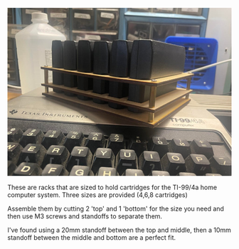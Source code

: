 ![Rack-Image](https://github.com/ktelep/TI99_cart_rack/blob/main/Cart_holder.jpg)

These are racks that are sized to hold cartridges for the TI-99/4a home computer system.  Three sizes are provided (4,6,8 cartridges)

Assemble them by cutting 2 'top' and 1 'bottom' for the size you need and then use M3 screws and standoffs to separate them.  

I've found using a 20mm standoff between the top and middle, then a 10mm standoff between the middle and bottom are a perfect fit.

